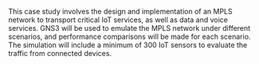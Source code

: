 This case study involves the design and implementation of an MPLS network to transport critical IoT
services, as well as data and voice services. GNS3 will be used to emulate the MPLS network under
different scenarios, and performance comparisons will be made for each scenario. The simulation will include
a minimum of 300 IoT sensors to evaluate the traffic from connected devices.
